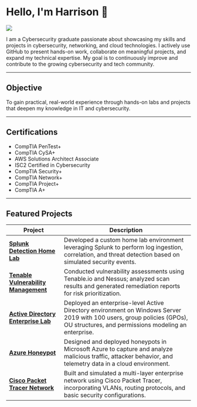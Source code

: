 # Hello, I'm Harrison 👋
<a href="https://www.linkedin.com/in/harrison-knapp-175aes" target="_blank">
  <img src="https://img.shields.io/badge/-LinkedIn-0072b1?&style=for-the-badge&logo=linkedin&logoColor=white" />
</a>

I am a Cybersecurity graduate passionate about showcasing my skills and projects in cybersecurity, networking, and cloud technologies. I actively use GitHub to present hands-on work, collaborate on meaningful projects, and expand my technical expertise. My goal is to continuously improve and contribute to the growing cybersecurity and tech community.

---

##  Objective

To gain practical, real-world experience through hands-on labs and projects that deepen my knowledge in IT and cybersecurity.

---

##  Certifications

- CompTIA PenTest+
- CompTIA CySA+
- AWS Solutions Architect Associate
- ISC2 Certified in Cybersecurity
- CompTIA Security+
- CompTIA Network+
- CompTIA Project+
- CompTIA A+

---

## Featured Projects

| Project | Description |
|--------|-------------|
| [**Splunk Detection Home Lab**](https://github.com/hknapp518/Detection-HomeLab) | Developed a custom home lab environment leveraging Splunk to perform log ingestion, correlation, and threat detection based on simulated security events. |
| [**Tenable Vulnerability Management**](https://github.com/hknapp518/Tenable-Vulnerability-Managment) | Conducted vulnerability assessments using Tenable.io and Nessus; analyzed scan results and generated remediation reports for risk prioritization. |
| [**Active Directory Enterprise Lab**](https://github.com/hknapp518/Active-Directory) | Deployed an enterprise-level Active Directory environment on Windows Server 2019 with 100 users, group policies (GPOs), OU structures, and permissions modeling an enterprise.
| [**Azure Honeypot**](https://github.com/hknapp518/AzureHoneyPot) | Designed and deployed honeypots in Microsoft Azure to capture and analyze malicious traffic, attacker behavior, and telemetry data in a cloud environment. |
| [**Cisco Packet Tracer Network**](https://github.com/hknapp518/Cisco-Packet-Tracer-Network) | Built and simulated a multi-layer enterprise network using Cisco Packet Tracer, incorporating VLANs, routing protocols, and basic security configurations. |




